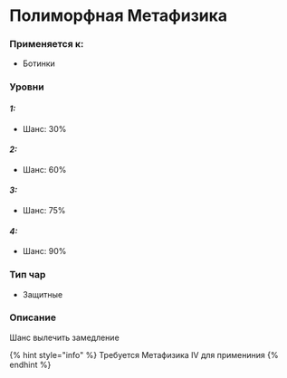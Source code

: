 # Полиморфная Метафизика

### Применяется к:

* Ботинки

### Уровни

#### _1:_&#x20;

* Шанс: 30%

#### _2:_

* Шанс: 60%

#### _3:_&#x20;

* Шанс: 75%

#### _4:_

* Шанс: 90%

### Тип чар

* Защитные

### Описание&#x20;

Шанс вылечить замедление

{% hint style="info" %}
Требуется Метафизика IV для примениния
{% endhint %}
